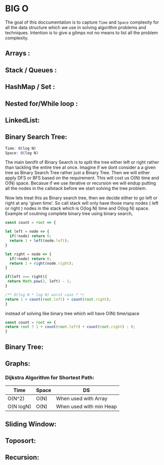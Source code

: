 # BIG O
The goal of this doccumentation is to capture `Time` and `Space` complexity for all the data structure which we use in solving algorithm problems and techniques. Intention is to give a gilmps not no means to list all the problem complexity.

## Arrays :

## Stack / Queues :

## HashMap / Set :

## Nested for/While loop :

## LinkedList: 

## Binary Search Tree:
```js
Time: O(log N)
Space: O(log N)
```
The main benifit of Binary Search is to split the tree either left or right rather than tackling the entire tree at once. Imagine if we dont consider a a given tree as Binary Search Tree rather just a Binary Tree. Then we will either apply DFS or BFS based on the requirement. This will cost us O(N) time and O(N) space. Becasue if we use iterative or recursion we will endup putting all the nodes in the callstack before we start solving the tree problem. 

Now lets treat this as Binary search tree, then we decide either to go left or right at any 'given time'. So call stack will only have those many nodes ( left or right ) nodes in the stack which is O(log N) time and O(log N) space. Example of coutning complete binary tree using binary search,
```js
const count = root => {

let left = node => {
  if(!node) return 0;
  return 1 + left(node.left);
}

let right = node => {
  if(!node) return 0;
  return 1 + right(node.right);
}

if(left === right){
 return Math.pow(2, left) - 1;
}

/** O(log N * log N) worst case ? */
return 1 + count(root.left) + count(root.right);
}
```
instead of solving like binary tree which will have O(N) time/space
```js
const count = root => {
return root ? 1 + count(root.left) + count(root.right) : 0;
}
```

## Binary Tree: 

## Graphs:
### Dijkstra Algorithm for Shortest Path:
| Time | Space | DS |
| --- | --- |--- |
| O(N^2) | O(N) | When used with Array |
| O(N logN) | O(N) | When used with min Heap |
## Sliding Window:

## Toposort:

## Recursion: 
